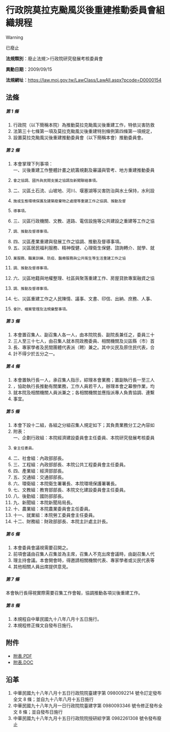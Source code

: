 # 行政院莫拉克颱風災後重建推動委員會組織規程
> [!WARNING]
> 已廢止

**法規類別**：廢止法規＞行政院研究發展考核委員會

**異動日期**：2009/09/15  

**法規網址**：https://law.moj.gov.tw/LawClass/LawAll.aspx?pcode=D0000154



## 法條
##### 第 1 條
1. 行政院（以下簡稱本院）為推動莫拉克颱風災後重建工作，特依災害防救
1. 法第三十七條第一項及莫拉克颱風災後重建特別條例第四條第一項規定，
1. 設置莫拉克颱風災後重建推動委員會（以下簡稱本會）推動委員會。

##### 第 2 條
1. 本會掌理下列事項：  
一、災後重建工作整體計畫之統籌規劃及審議與管考、地方重建推動委員
1.     會之協調、國外與民間支援之協調及新聞聯絡事項。
1. 二、災區土石流、山坡地、河川、堰塞湖等災害防治與水土保持，水利設
1.     施或生態環境保護及建築廢棄物之處理等重建工作之協調、推動及督
1.     導事項。
1. 三、災區行政機關、文教、道路、電信設施等公共建設之重建等工作之協
1.     調、推動及督導事項。
1. 四、災區產業重建與發展工作之協調、推動及督導事項。
1. 五、災區居民福利服務、精神復健、心理衛生保健、諮詢轉介、就學、就
1.     業服務、職業訓練、防疫、醫療服務與公共衛生等生活重建工作之協
1.     調、推動及督導事項。
1. 六、災區地籍與地權整理、社區與聚落重建工作、房屋貸款專案融資之協
1.     調、推動及督導事項。
1. 七、災區重建工作之人民陳情、議事、文書、印信、出納、庶務、人事、
1.     會計、檔案管理及法規彙整事項。

##### 第 3 條
1. 本會置召集人、副召集人各一人，由本院院長、副院長兼任之，委員三十
1. 三人至三十七人，由召集人就本院政務委員、相關機關及災區縣（市）首
1. 長、專家學者及民間團體代表派（聘）兼之。其中災民及原住民代表，合
1. 計不得少於五分之一。

##### 第 4 條
1. 本會置執行長一人，承召集人指示，綜理本會業務；置副執行長一至三人
1. ，協助執行長推動有關業務，工作人員若干人，辦理本會之幕僚作業，均
1. 就本院及相關機關人員派兼之；各相關機關並應指派專人負責協調、連繫
1. 事宜。

##### 第 5 條
1. 本會下設十二組，各組之分組召集人規定如下；其負責業務分工之內容如
1. 附表：  
一、企劃行政組：本院經濟建設委員會主任委員、本院研究發展考核委員
1.     會主任委員。
1. 二、社會組：內政部部長。
1. 三、工程組：內政部部長、本院公共工程委員會主任委員。
1. 四、產業組：經濟部部長。
1. 五、交通組：交通部部長。
1. 六、環衛組：本院衛生署署長、本院環境保護署署長。
1. 七、文教組：教育部部長、本院文化建設委員會主任委員。
1. 八、後勤組：國防部部長。
1. 九、新聞組：本院新聞局局長。
1. 十、農業組：本院農業委員會主任委員。
1. 十一、就業組：本院勞工委員會主任委員。
1. 十二、財務組：財政部部長、本院主計處主計長。

##### 第 6 條
1. 本會委員會議視需要召開之。
1. 前項會議由召集人召集並為主席，召集人不克出席會議時，由副召集人代
1. 理主持會議。本會開會時，得邀請相關機關代表、專家學者或災民代表等
1. 其他相關人員出席提供意見。

##### 第 7 條
本會執行長得視實際需要召集工作會報，協調推動各項災後重建工作。

##### 第 8 條
1. 本規程自中華民國九十八年八月十五日施行。
1. 本規程修正條文自發布日施行。
## 附件
* [附表.PDF](https://law.moj.gov.tw/LawClass/LawGetFile.ashx?FileId=0000234670)
* [附表.DOC](https://law.moj.gov.tw/LawClass/LawGetFile.ashx?FileId=0000068985)
## 沿革
1. 中華民國九十八年八月十五日行政院院臺建字第 0980092214 號令訂定發布全文 8  條；並自九十八年八月十五日施行
1. 中華民國九十八年九月一日行政院院臺建字第 0980093346 號令修正發布全文 8  條；並自發布日施行
1. 中華民國九十八年九月十五日行政院院授研綜字第 0982261308 號令發布廢止
